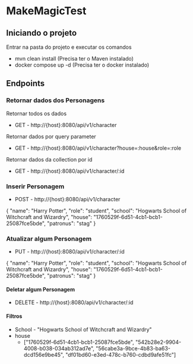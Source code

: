 # MakeMagicTest

## Iniciando o projeto

Entrar na pasta do projeto e executar os comandos

- mvn clean install (Precisa ter o Maven instalado)
- docker compose up -d (Precisa ter o docker instalado)

## Endpoints

### Retornar dados dos Personagens

Retornar todos os dados

- GET - http://{host}:8080/api/v1/character

Retornar dados por query parameter

- GET - http://{host}:8080/api/v1/character?house=:house&role=:role

Retornar dados da collection por id

- GET - http://{host}:8080/api/v1/character/:id

### Inserir Personagem

- POST - http://{host}:8080/api/v1/character

{
"name": "Harry Potter",
"role": "student",
"school": "Hogwarts School of Witchcraft and Wizardry",
"house": "1760529f-6d51-4cb1-bcb1-25087fce5bde",
"patronus": "stag"
}

### Atualizar algum Personagem

- PUT - http://{host}:8080/api/v1/character/:id

{
"name": "Harry Potter",
"role": "student",
"school": "Hogwarts School of Witchcraft and Wizardry",
"house": "1760529f-6d51-4cb1-bcb1-25087fce5bde",
"patronus": "stag"
}

#### Deletar algum Personagem

- DELETE - http://{host}:8080/api/v1/character/:id

#### Filtros

- School - "Hogwarts School of Witchcraft and Wizardry"
- house
  - ["1760529f-6d51-4cb1-bcb1-25087fce5bde", "542b28e2-9904-4008-b038-034ab312ad7e", "56cabe3a-9bce-4b83-ba63-dcd156e9be45", "df01bd60-e3ed-478c-b760-cdbd9afe51fc"]
